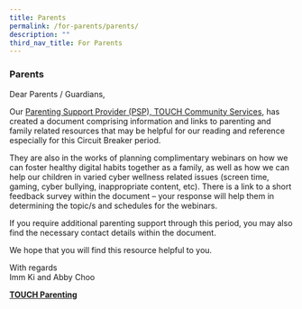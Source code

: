 ```yaml
---
title: Parents
permalink: /for-parents/parents/
description: ""
third_nav_title: For Parents
---
```

### Parents


Dear Parents / Guardians,

Our&nbsp;[Parenting Support Provider (PSP),&nbsp;TOUCH Community Services](/files/Useful%20Links/Parents/TOUCH%20Parenting%20Update%20(April%202020).pdf), has created a document comprising information and links to parenting and family related resources that may be helpful for our reading and reference especially for this Circuit Breaker period.

They are also in the works of planning complimentary webinars on how we can foster healthy digital habits together as a family, as well as how we can help our children in varied cyber wellness related issues (screen time, gaming, cyber bullying, inappropriate content, etc). There is a link to a short feedback survey within the document – your response will help them in determining the topic/s and schedules for the webinars.

If you require additional parenting support through this period, you may also find the necessary contact details within the document.

We hope that you will find this resource helpful to you.

  

With regards<br>
Imm Ki and Abby Choo

  

**[TOUCH Parenting](/files/Useful%20Links/Parents/TOUCH%20Parenting%20Update%20(April%202020).pdf)**